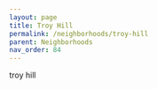 ```yaml
---
layout: page
title: Troy Hill
permalink: /neighborhoods/troy-hill
parent: Neighborhoods
nav_order: 84
---
```


troy hill